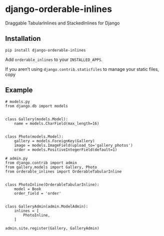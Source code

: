 
django-orderable-inlines
========================

Draggable TabularInlines and StackedInlines for Django


Installation
------------

`pip install django-orderable-inlines`

Add `orderable_inlines` to your `INSTALLED_APPS`.

If you aren't using `django.contrib.staticfiles` to manage your static files, copy


Example
-------

```
# models.py
from django.db import models


class Gallery(models.Model):
    name = models.CharField(max_length=16)


class Photo(models.Model):
    gallery = models.ForeignKey(Gallery)
    image = models.ImageField(upload_to='gallery_photos')
    order = models.PositiveIntegerField(default=1)
```


```
# admin.py
from django.contrib import admin
from gallery.models import Gallery, Photo
from orderable_inlines import OrderableTabularInline


class PhotoInline(OrderableTabularInline):
    model = Book
    order_field = 'order'


class GalleryAdmin(admin.ModelAdmin):
    inlines = [
        PhotoInline,
    ]

admin.site.register(Gallery, GalleryAdmin)
```